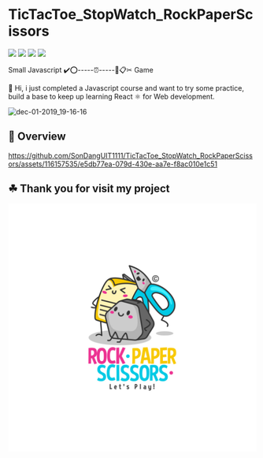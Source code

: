 # TicTacToe_StopWatch_RockPaperScissors
![](https://img.shields.io/badge/HTML5-E34F26?style=for-the-badge&logo=html5&logoColor=white)
![](https://img.shields.io/badge/CSS3-1572B6?style=for-the-badge&logo=css3&logoColor=white)
![](https://img.shields.io/badge/JavaScript-323330?style=for-the-badge&logo=javascript&logoColor=F7DF1E)
![](https://img.shields.io/badge/Visual_Studio_Code-0078D4?style=for-the-badge&logo=visual%20studio%20code&logoColor=white)

Small Javascript ✔️⭕-----⏰-----🥔📋✂ Game

👋 Hi, i just completed a Javascript course and want to try some practice, build a base to keep up learning React ⚛️ for Web development.

![dec-01-2019_19-16-16](https://github.com/SonDangUIT1111/TicTacToe_StopWatch_RockPaperScissors/assets/116157535/cd97a5c8-23b2-4b76-af62-2eb3eb28f61d/v=10)

## 📐 Overview

https://github.com/SonDangUIT1111/TicTacToe_StopWatch_RockPaperScissors/assets/116157535/e5db77ea-079d-430e-aa7e-f8ac010e1c51

## ☘ Thank you for visit my project
![image](https://github.com/SonDangUIT1111/TicTacToe_StopWatch_RockPaperScissors/blob/main/rock-paper-scissors.jpg)

